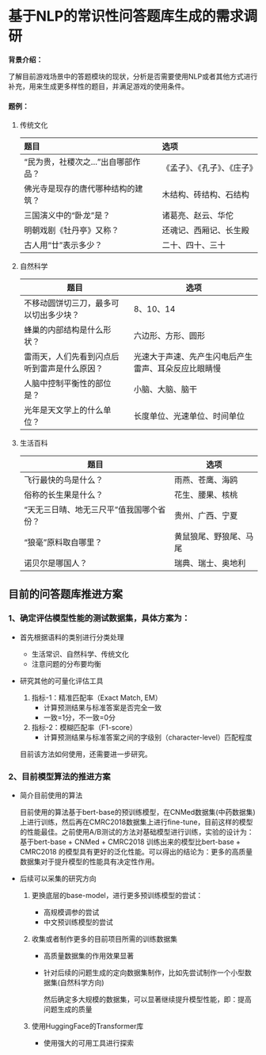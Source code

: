 # 基于NLP的常识性问答题库生成的需求调研

**背景介绍：**

了解目前游戏场景中的答题模块的现状，分析是否需要使用NLP或者其他方式进行补充，用来生成更多样性的题目，并满足游戏的使用条件。

#### 题例：

1. 传统文化

   | 题目                                | 选项                         |
   | :---------------------------------- | :--------------------------- |
   | “民为贵，社稷次之...”出自哪部作品？ | 《孟子》、《孔子》、《庄子》 |
   | 佛光寺是现存的唐代哪种结构的建筑？  | 木结构、砖结构、石结构       |
   | 三国演义中的“卧龙”是？              | 诸葛亮、赵云、华佗           |
   | 明朝戏剧《牡丹亭》又称？            | 还魂记、西厢记、长生殿       |
   | 古人用“廿”表示多少？                | 二十、四十、三十             |

   

2. 自然科学

   | 题目                                         | 选项                                                 |
   | -------------------------------------------- | ---------------------------------------------------- |
   | 不移动圆饼切三刀，最多可以切出多少块？       | 8、10、14                                            |
   | 蜂巢的内部结构是什么形状？                   | 六边形、方形、圆形                                   |
   | 雷雨天，人们先看到闪点后听到雷声是什么原因？ | 光速大于声速、先产生闪电后产生雷声、耳朵反应比眼睛慢 |
   | 人脑中控制平衡性的部位是？                   | 小脑、大脑、脑干                                     |
   | 光年是天文学上的什么单位？                   | 长度单位、光速单位、时间单位                         |

   

3. 生活百科

   | 题目                                     | 选项                   |
   | ---------------------------------------- | ---------------------- |
   | 飞行最快的鸟是什么？                     | 雨燕、苍鹰、海鸥       |
   | 俗称的长生果是什么？                     | 花生、腰果、核桃       |
   | “天无三日晴、地无三尺平”值我国哪个省份？ | 贵州、广西、宁夏       |
   | “狼毫”原料取自哪里？                     | 黄鼠狼尾、野狼尾、马尾 |
   | 诺贝尔是哪国人？                         | 瑞典、瑞士、奥地利     |

   

   





## 目前的问答题库推进方案



### 1、确定评估模型性能的测试数据集，具体方案为：

- 首先根据语料的类别进行分类处理

  - 生活常识、自然科学、传统文化
  - 注意问题的分布要均衡

- 研究其他的可量化评估工具

  1. 指标-1：精准匹配率（Exact Match, EM）
     - 计算预测结果与标准答案是否完全一致
     - 一致=1分，不一致=0分
  2. 指标-2：模糊匹配率（F1-score）
     - 计算预测结果与标准答案之间的字级别（character-level）匹配程度

  目前该方法如何使用，还需要进一步研究。





### 2、目前模型算法的推进方案

- 简介目前使用的算法

  目前使用的算法基于bert-base的预训练模型，在CNMed数据集(中药数据集)上进行训练，然后再在CMRC2018数据集上进行fine-tune，目前这样的模型的性能最佳。之前使用A/B测试的方法对基础模型进行训练，实验的设计为：基于bert-base + CNMed + CMRC2018 训练出来的模型比bert-base + CMRC2018 的模型具有更好的泛化性能。可以得出的结论为：更多的高质量数据集对于提升模型的性能具有决定性作用。

- 后续可以采集的研究方向

  1. 更换底层的base-model，进行更多预训练模型的尝试：

     - 高规模调参的尝试
     - 中文预训练模型的尝试

  2. 收集或者制作更多的目前项目所需的训练数据集

     - 高质量数据集的作用效果显著

     - 针对后续的问题生成的定向数据集制作，比如先尝试制作一个小型数据集(自然科学方向)

       然后确定多大规模的数据集，可以显著继续提升模型性能，即：提高问题生成的质量

  3. 使用HuggingFace的Transformer库

     - 使用强大的可用工具进行探索
